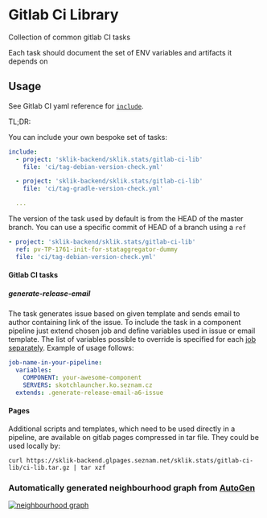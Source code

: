 # Gitlab Ci Library

Collection of common gitlab CI tasks

Each task should document the set of ENV variables and artifacts it depends on

## Usage

See Gitlab CI yaml reference for [`include`](https://docs.gitlab.com/ee/ci/yaml/#includefile).

TL;DR:

You can include your own bespoke set of tasks:

```yml
include:
  - project: 'sklik-backend/sklik.stats/gitlab-ci-lib'
    file: 'ci/tag-debian-version-check.yml'

  - project: 'sklik-backend/sklik.stats/gitlab-ci-lib'
    file: 'ci/tag-gradle-version-check.yml'

  ...
```

The version of the task used by default is from the HEAD of the master branch.
You can use a specific commit of HEAD of a branch using a `ref`

```yml
- project: 'sklik-backend/sklik.stats/gitlab-ci-lib'
  ref: pv-TP-1761-init-for-stataggregator-dummy
  file: 'ci/tag-debian-version-check.yml'
```

#### Gitlab CI tasks

##### generate-release-email
The task generates issue based on given template and sends email to author containing link of the issue.
To include the task in a component pipeline just extend chosen job and define variables used in issue or email template.
The list of variables possible to override is specified for each [job separately](https://gitlab.seznam.net/sklik-backend/sklik.stats/gitlab-ci-lib/-/blob/master/ci/generate-release-email.yml#L27).
Example of usage follows:
```yml
job-name-in-your-pipeline:
  variables:
    COMPONENT: your-awesome-component
    SERVERS: skotchlauncher.ko.seznam.cz
  extends: .generate-release-email-a6-issue
```


#### Pages
Additional scripts and templates, which need to be used directly in a pipeline, are available on gitlab pages compressed in tar file.
They could be used locally by:
 ```
 curl https://sklik-backend.glpages.seznam.net/sklik.stats/gitlab-ci-lib/ci-lib.tar.gz | tar xzf
```

### Automatically generated neighbourhood graph from [AutoGen](https://gitlab.seznam.net/sklik-backend/sklik.stats/auto-gen)
[![neighbourhood graph](https://sklik-backend.glpages.seznam.net/sklik.stats/auto-gen/output/per_component/sklik-backend/sklik.stats/gitlab-ci-lib/graph_plantuml_depth_1.png)](https://sklik-backend.glpages.seznam.net/sklik.stats/auto-gen/output/per_component/sklik-backend/sklik.stats/gitlab-ci-lib)
